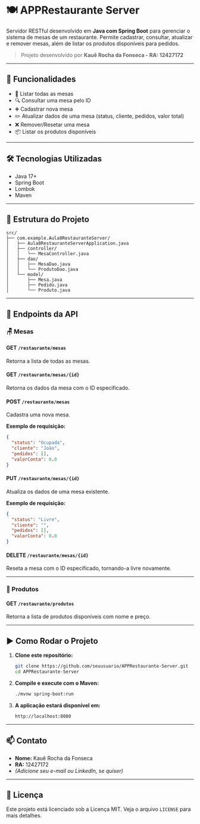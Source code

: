 
# 🍽️ APPRestaurante Server

Servidor RESTful desenvolvido em **Java com Spring Boot** para gerenciar o sistema de mesas de um restaurante. Permite cadastrar, consultar, atualizar e remover mesas, além de listar os produtos disponíveis para pedidos.

> Projeto desenvolvido por **Kauê Rocha da Fonseca - RA: 12427172**

---

## 🚀 Funcionalidades

- 🔎 Listar todas as mesas
- 🔍 Consultar uma mesa pelo ID
- ➕ Cadastrar nova mesa
- ✏️ Atualizar dados de uma mesa (status, cliente, pedidos, valor total)
- ❌ Remover/Resetar uma mesa
- 📦 Listar os produtos disponíveis

---

## 🛠️ Tecnologias Utilizadas

- Java 17+
- Spring Boot
- Lombok
- Maven

---

## 📁 Estrutura do Projeto

```
src/
├── com.example.Aula8RestauranteServer/
│   ├── Aula8RestauranteServerApplication.java
│   ├── controller/
│   │   └── MesaController.java
│   ├── dao/
│   │   ├── MesaDao.java
│   │   └── ProdutoDao.java
│   └── model/
│       ├── Mesa.java
│       ├── Pedido.java
│       └── Produto.java
```

---

## 🔗 Endpoints da API

### 🪑 Mesas

#### GET `/restaurante/mesas`
Retorna a lista de todas as mesas.

#### GET `/restaurante/mesas/{id}`
Retorna os dados da mesa com o ID especificado.

#### POST `/restaurante/mesas`
Cadastra uma nova mesa.

**Exemplo de requisição:**
```json
{
  "status": "Ocupada",
  "cliente": "João",
  "pedidos": [],
  "valorConta": 0.0
}
```

#### PUT `/restaurante/mesas/{id}`
Atualiza os dados de uma mesa existente.

**Exemplo de requisição:**
```json
{
  "status": "Livre",
  "cliente": "",
  "pedidos": [],
  "valorConta": 0.0
}
```

#### DELETE `/restaurante/mesas/{id}`
Reseta a mesa com o ID especificado, tornando-a livre novamente.

---

### 🍔 Produtos

#### GET `/restaurante/produtos`
Retorna a lista de produtos disponíveis com nome e preço.

---

## ▶️ Como Rodar o Projeto

1. **Clone este repositório:**
   ```bash
   git clone https://github.com/seuusuario/APPRestaurante-Server.git
   cd APPRestaurante-Server
   ```

2. **Compile e execute com o Maven:**
   ```bash
   ./mvnw spring-boot:run
   ```

3. **A aplicação estará disponível em:**
   ```
   http://localhost:8080
   ```

---

## 📫 Contato

- **Nome:** Kauê Rocha da Fonseca  
- **RA:** 12427172  
- *(Adicione seu e-mail ou LinkedIn, se quiser)*

---

## 📝 Licença

Este projeto está licenciado sob a Licença MIT. Veja o arquivo `LICENSE` para mais detalhes.

